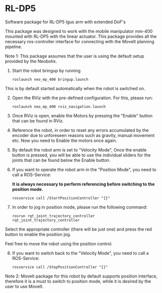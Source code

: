 # RL-DP5
Software package for RL-DP5 Igus arm with extended DoF's

This package was designed to work with the mobile manipulator mm-400 mounted with RL-DP5 with the linear actuator. This package provides all the necessary ros-controller interface for connecting with the MoveIt planning pipeline.

Note 1: This package assumes that the user is using the default setup provided by the Neobotix. 

1. Start the robot bringup by running

	`roslaunch neo_mp_400 bringup.launch `

This is by default started automatically when the robot is switched on. 

2. Open the RViz with the pre-defined configuration. For this, please run:

	`roslaunch neo_mp_400 rviz_navigation.launch`

3. Once RViz is open, enable the Motors by pressing the "Enable" button that can be found in RViz.

4. Reference the robot, in order to reset any errors accumulated by the encoder due to unforeseen reasons such as gravity, manual movement etc. Now you need to Enable the motors once again.  

5. By default the robot arm is set to "Velocity Mode", Once the enable button is pressed, you will be able to use the individual sliders for the joints that can be found below the Enable button. 

6. If you want to operate the robot arm in the "Position Mode", you need to call a ROS-Service:

	**It is always necessary to perform referencing before switching to the position mode.**

	`rosservice call /StartPositionController "{}"`

7. In order to jog in position mode, please run the following command:
	
	`rosrun rqt_joint_trajectory_controller rqt_joint_trajectory_controller `

Select the appropriate controller (there will be just one) and press the red button to enable the position jog. 

Feel free to move the robot using the position control. 

8. If you want to switch back to the "Velocity Mode", you need to call a ROS-Service:

	`rosservice call /StopPositionController "{}"`

Note 2: MoveIt package for this robot by default supports position interface, therefore it is a must to switch to position mode, while it is desired by the user to use MoveIt. 




